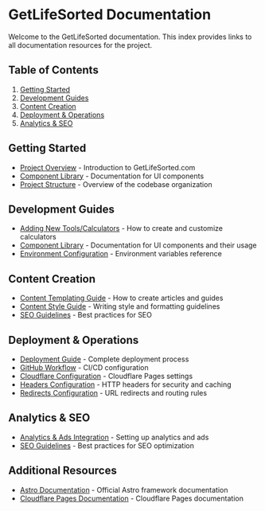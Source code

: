 # GetLifeSorted Documentation

Welcome to the GetLifeSorted documentation. This index provides links to all documentation resources for the project.

## Table of Contents

1. [Getting Started](#getting-started)
2. [Development Guides](#development-guides)
3. [Content Creation](#content-creation)
4. [Deployment & Operations](#deployment--operations)
5. [Analytics & SEO](#analytics--seo)

## Getting Started

- [Project Overview](../../README.md) - Introduction to GetLifeSorted.com
- [Component Library](./component-library.md) - Documentation for UI components
- [Project Structure](../../README.md#-project-structure) - Overview of the codebase organization

## Development Guides

- [Adding New Tools/Calculators](./calculator-usage.md) - How to create and customize calculators
- [Component Library](./component-library.md) - Documentation for UI components and their usage
- [Environment Configuration](./../.env.example) - Environment variables reference

## Content Creation

- [Content Templating Guide](./content-templating-guide.md) - How to create articles and guides
- [Content Style Guide](./content-style-guide.md) - Writing style and formatting guidelines
- [SEO Guidelines](./seo-guidelines.md) - Best practices for SEO

## Deployment & Operations

- [Deployment Guide](./deployment.md) - Complete deployment process
- [GitHub Workflow](../.github/workflows/deploy.yml) - CI/CD configuration
- [Cloudflare Configuration](../wrangler.toml) - Cloudflare Pages settings
- [Headers Configuration](../public/_headers) - HTTP headers for security and caching
- [Redirects Configuration](../public/_redirects) - URL redirects and routing rules

## Analytics & SEO

- [Analytics & Ads Integration](./analytics-ads-integration.md) - Setting up analytics and ads
- [SEO Guidelines](./seo-guidelines.md) - Best practices for SEO optimization

## Additional Resources

- [Astro Documentation](https://docs.astro.build) - Official Astro framework documentation
- [Cloudflare Pages Documentation](https://developers.cloudflare.com/pages) - Cloudflare Pages documentation